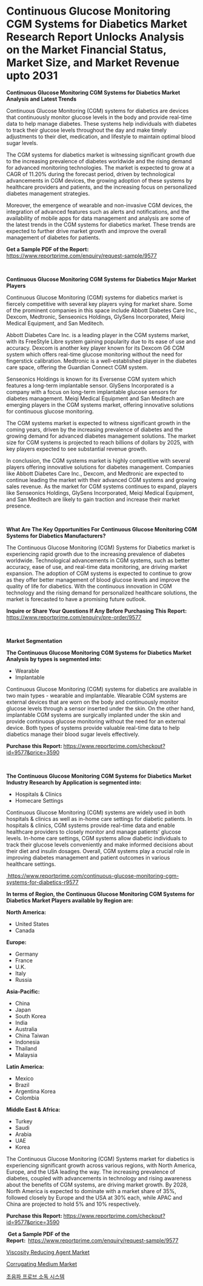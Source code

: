 <p><h1>Continuous Glucose Monitoring CGM Systems for Diabetics Market Research Report Unlocks Analysis on the Market Financial Status, Market Size, and Market Revenue upto 2031</h1></p><p><strong>Continuous Glucose Monitoring CGM Systems for Diabetics Market Analysis and Latest Trends</strong></p>
<p><p>Continuous Glucose Monitoring (CGM) systems for diabetics are devices that continuously monitor glucose levels in the body and provide real-time data to help manage diabetes. These systems help individuals with diabetes to track their glucose levels throughout the day and make timely adjustments to their diet, medication, and lifestyle to maintain optimal blood sugar levels.</p><p>The CGM systems for diabetics market is witnessing significant growth due to the increasing prevalence of diabetes worldwide and the rising demand for advanced monitoring technologies. The market is expected to grow at a CAGR of 11.20% during the forecast period, driven by technological advancements in CGM devices, the growing adoption of these systems by healthcare providers and patients, and the increasing focus on personalized diabetes management strategies.</p><p>Moreover, the emergence of wearable and non-invasive CGM devices, the integration of advanced features such as alerts and notifications, and the availability of mobile apps for data management and analysis are some of the latest trends in the CGM systems for diabetics market. These trends are expected to further drive market growth and improve the overall management of diabetes for patients.</p></p>
<p><strong>Get a Sample PDF of the Report:&nbsp;</strong> <a href="https://www.reportprime.com/enquiry/request-sample/9577">https://www.reportprime.com/enquiry/request-sample/9577</a></p>
<p>&nbsp;</p>
<p><strong>Continuous Glucose Monitoring CGM Systems for Diabetics Major Market Players</strong></p>
<p><p>Continuous Glucose Monitoring (CGM) systems for diabetics market is fiercely competitive with several key players vying for market share. Some of the prominent companies in this space include Abbott Diabetes Care Inc., Dexcom, Medtronic, Senseonics Holdings, GlySens Incorporated, Meiqi Medical Equipment, and San Meditech. </p><p>Abbott Diabetes Care Inc. is a leading player in the CGM systems market, with its FreeStyle Libre system gaining popularity due to its ease of use and accuracy. Dexcom is another key player known for its Dexcom G6 CGM system which offers real-time glucose monitoring without the need for fingerstick calibration. Medtronic is a well-established player in the diabetes care space, offering the Guardian Connect CGM system.</p><p>Senseonics Holdings is known for its Eversense CGM system which features a long-term implantable sensor. GlySens Incorporated is a company with a focus on long-term implantable glucose sensors for diabetes management. Meiqi Medical Equipment and San Meditech are emerging players in the CGM systems market, offering innovative solutions for continuous glucose monitoring.</p><p>The CGM systems market is expected to witness significant growth in the coming years, driven by the increasing prevalence of diabetes and the growing demand for advanced diabetes management solutions. The market size for CGM systems is projected to reach billions of dollars by 2025, with key players expected to see substantial revenue growth.</p><p>In conclusion, the CGM systems market is highly competitive with several players offering innovative solutions for diabetes management. Companies like Abbott Diabetes Care Inc., Dexcom, and Medtronic are expected to continue leading the market with their advanced CGM systems and growing sales revenue. As the market for CGM systems continues to expand, players like Senseonics Holdings, GlySens Incorporated, Meiqi Medical Equipment, and San Meditech are likely to gain traction and increase their market presence.</p></p>
<p>&nbsp;</p>
<p><strong>What Are The Key Opportunities For Continuous Glucose Monitoring CGM Systems for Diabetics Manufacturers?</strong></p>
<p><p>The Continuous Glucose Monitoring (CGM) Systems for Diabetics market is experiencing rapid growth due to the increasing prevalence of diabetes worldwide. Technological advancements in CGM systems, such as better accuracy, ease of use, and real-time data monitoring, are driving market expansion. The adoption of CGM systems is expected to continue to grow as they offer better management of blood glucose levels and improve the quality of life for diabetics. With the continuous innovation in CGM technology and the rising demand for personalized healthcare solutions, the market is forecasted to have a promising future outlook.</p></p>
<p><strong>Inquire or Share Your Questions If Any Before Purchasing This Report:</strong> <a href="https://www.reportprime.com/enquiry/pre-order/9577">https://www.reportprime.com/enquiry/pre-order/9577</a></p>
<p>&nbsp;</p>
<p><strong>Market Segmentation</strong></p>
<p><strong>The Continuous Glucose Monitoring CGM Systems for Diabetics Market Analysis by types is segmented into:</strong></p>
<p><ul><li>Wearable</li><li>Implantable</li></ul></p>
<p><p>Continuous Glucose Monitoring (CGM) systems for diabetics are available in two main types - wearable and implantable. Wearable CGM systems are external devices that are worn on the body and continuously monitor glucose levels through a sensor inserted under the skin. On the other hand, implantable CGM systems are surgically implanted under the skin and provide continuous glucose monitoring without the need for an external device. Both types of systems provide valuable real-time data to help diabetics manage their blood sugar levels effectively.</p></p>
<p><strong>Purchase this Report:&nbsp;</strong><a href="https://www.reportprime.com/checkout?id=9577&price=3590">https://www.reportprime.com/checkout?id=9577&price=3590</a></p>
<p>&nbsp;</p>
<p><strong>The Continuous Glucose Monitoring CGM Systems for Diabetics Market Industry Research by Application is segmented into:</strong></p>
<p><ul><li>Hospitals & Clinics</li><li>Homecare Settings</li></ul></p>
<p><p>Continuous Glucose Monitoring (CGM) systems are widely used in both hospitals & clinics as well as in-home care settings for diabetic patients. In hospitals & clinics, CGM systems provide real-time data and enable healthcare providers to closely monitor and manage patients' glucose levels. In-home care settings, CGM systems allow diabetic individuals to track their glucose levels conveniently and make informed decisions about their diet and insulin dosages. Overall, CGM systems play a crucial role in improving diabetes management and patient outcomes in various healthcare settings.</p></p>
<p><a href="https://www.reportprime.com/continuous-glucose-monitoring-cgm-systems-for-diabetics-r9577">&nbsp;https://www.reportprime.com/continuous-glucose-monitoring-cgm-systems-for-diabetics-r9577</a></p>
<p><strong>In terms of Region, the Continuous Glucose Monitoring CGM Systems for Diabetics Market Players available by Region are:</strong></p>
<p>
    <p> <strong> North America: </strong>
        <ul>
            <li>United States</li>
            <li>Canada</li>
        </ul>
        </p> 
    <p> <strong> Europe: </strong>
        <ul>
            <li>Germany</li>
            <li>France</li>
            <li>U.K.</li>
            <li>Italy</li>
            <li>Russia</li>
        </ul>
        </p> 
    <p> <strong> Asia-Pacific: </strong>
        <ul>
            <li>China</li>
            <li>Japan</li>
            <li>South Korea</li>
            <li>India</li>
            <li>Australia</li>
            <li>China Taiwan</li>
            <li>Indonesia</li>
            <li>Thailand</li>
            <li>Malaysia</li>
        </ul>
        </p> 
    <p> <strong> Latin America: </strong>
        <ul>
            <li>Mexico</li>
            <li>Brazil</li>
            <li>Argentina Korea</li>
            <li>Colombia</li>
        </ul>
        </p> 
    <p> <strong> Middle East & Africa: </strong>
        <ul>
            <li>Turkey</li>
            <li>Saudi</li>
            <li>Arabia</li>
            <li>UAE</li>
            <li>Korea</li>
        </ul>
    </p>
    </p>
<p><p>The Continuous Glucose Monitoring (CGM) Systems market for diabetics is experiencing significant growth across various regions, with North America, Europe, and the USA leading the way. The increasing prevalence of diabetes, coupled with advancements in technology and rising awareness about the benefits of CGM systems, are driving market growth. By 2028, North America is expected to dominate with a market share of 35%, followed closely by Europe and the USA at 30% each, while APAC and China are projected to hold 5% and 10% respectively.</p></p>
<p><strong>Purchase this Report: </strong><a href="https://www.reportprime.com/checkout?id=9577&price=3590">https://www.reportprime.com/checkout?id=9577&price=3590</a></p>
<p>&nbsp;<strong>Get a Sample PDF of the Report:&nbsp;&nbsp;</strong><a href="https://www.reportprime.com/enquiry/request-sample/9577">https://www.reportprime.com/enquiry/request-sample/9577</a></p>
<p><strong></strong></p>
<p><p><a href="https://www.linkedin.com/pulse/viscosity-reducing-agent-market-share-amp-new-trends-analysis-kaoac?trackingId=FBmiABoUKjH2%2FSujQjdvFg%3D%3D">Viscosity Reducing Agent Market</a></p><p><a href="https://www.linkedin.com/pulse/decoding-corrugating-medium-market-deep-dive-latest-trends-segmentation-sewjc?trackingId=3XK%2Fqczu0hVTQGRQeIE10Q%3D%3D">Corrugating Medium Market</a></p><p><a href="https://github.com/laholand/Market-Research-Report-List-3/blob/main/453444035608.md">초음파 프로브 소독 시스템</a></p></p>